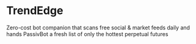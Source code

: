 # TrendEdge
Zero-cost bot companion that scans free social &amp; market feeds daily and hands PassivBot a fresh list of only the hottest perpetual futures
